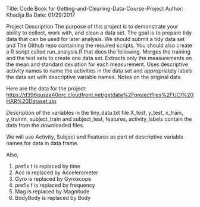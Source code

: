 Title: Code Book for Getting-and-Cleaning-Data-Course-Project
Author: Khadija Ba
Date: 01/29/2017

Project Description
The purpose of this project is to demonstrate your ability to collect, work with, and clean a data set. The goal is to prepare tidy data that can be used for later analysis. 
We should submit a  tidy data set  and  The Github repo containing the required scripts. 
You should also create a R script called run_analysis.R that does the following.
Merges the training and the test sets to create one data set. Extracts only the measurements on the mean and standard deviation for each measurement. Uses descriptive activity names to name the activities in the data set and  appropriately labels the data set with descriptive variable names. 
Notes on the original data

Here are the data for the project:
https://d396qusza40orc.cloudfront.net/getdata%2Fprojectfiles%2FUCI%20HAR%20Dataset.zip

Description of the variables in the tiny_data.txt file
X_test, y_test, x_train, y_trainm,  subject_train and subject_test, features,  activity_labels contain the data from the downloaded files.

We will use Activity, Subject and Features as part of descriptive variable names for data in data frame.


Also,  
1.	prefix t is replaced by time
2.	Acc is replaced by Accelerometer
3.	Gyro is replaced by Gyroscope
4.	prefix f is replaced by frequency
5.	Mag is replaced by Magnitude
6.	BodyBody is replaced by Body

